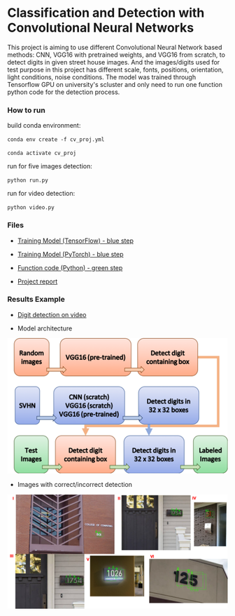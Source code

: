 # Classification and Detection with Convolutional Neural Networks

This project is aiming to use different Convolutional Neural Network based methods: CNN, VGG16 with pretrained weights, and VGG16 from scratch, to detect digits in given street house images. And the images/digits used for test purpose in this project has different scale, fonts, positions, orientation, light conditions, noise conditions. The model was trained through Tensorflow GPU on university's scluster and only need to run one function python code for the detection process.

### How to run

build conda environment:

`conda env create -f cv_proj.yml`

`conda activate cv_proj`

run for five images detection:

`python run.py`

run for video detection:

`python video.py`

### Files

* [Training Model (TensorFlow) - blue step](https://github.com/chd415/Computer-Vision/blob/master/Classification-and-Detection-with-Convolutional-Neural-Networks/Qiao-tf.py)

* [Training Model (PyTorch)  - blue step](https://github.com/chd415/Computer-Vision/blob/master/Classification-and-Detection-with-Convolutional-Neural-Networks/Qiao-pytorch.py)

* [Function code (Python) - green step](https://github.com/chd415/Computer-Version/blob/master/Classification-and-Detection-with-Convolutional-Neural-Networks/run.py)

* [Project report](https://github.com/chd415/Computer-Version/blob/master/Classification-and-Detection-with-Convolutional-Neural-Networks/report.pdf)


### Results Example

* [Digit detection on video](https://youtu.be/TdwY1eImXxg)

* Model architecture
<img src="./licence/flowchart.png" width="850" />

* Images with correct/incorrect detection

<img src="./licence/fiveimage.png" width="850" />






